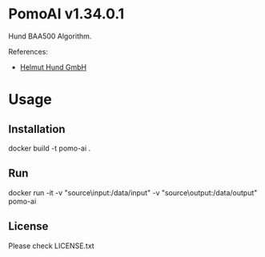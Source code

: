 # PomoAI v1.34.0.1

Hund BAA500 Algorithm.

References:
- [Helmut Hund GmbH](https://www.hund.de)


# Usage

## Installation
docker build -t pomo-ai .

## Run
docker run -it -v "source\input:/data/input" -v "source\output:/data/output" pomo-ai

## License
Please check LICENSE.txt
